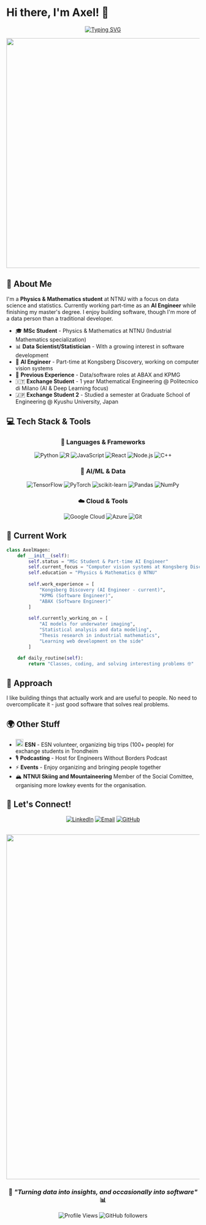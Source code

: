# Hi there, I'm Axel! 👋

<div align="center">
  
[![Typing SVG](https://readme-typing-svg.herokuapp.com?font=Fira+Code&pause=1000&color=2E9EF7&center=true&vCenter=true&width=500&lines=Data+Scientist+%26+Student;AI+Engineer+%7C+Statistician;Interested+in+Software+Development;Building+Data-Driven+Solutions)](https://git.io/typing-svg)

<img src="https://user-images.githubusercontent.com/74038190/225813708-98b745f2-7d22-48cf-9150-083f1b00d6c9.gif" width="600">

</div>

## 🚀 About Me

I'm a **Physics & Mathematics student** at NTNU with a focus on data science and statistics. Currently working part-time as an **AI Engineer** while finishing my master's degree. I enjoy building software, though I'm more of a data person than a traditional developer.

- 🎓 **MSc Student** - Physics & Mathematics at NTNU (Industrial Mathematics specialization)
- 📊 **Data Scientist/Statistician** - With a growing interest in software development
- 🤖 **AI Engineer** - Part-time at Kongsberg Discovery, working on computer vision systems
- 💼 **Previous Experience** - Data/software roles at ABAX and KPMG
- 🇮🇹 **Exchange Student** - 1 year Mathematical Engineering @ Politecnico di Milano (AI & Deep Learning focus)
- 🇯🇵 **Exchange Student 2** - Studied a semester at Graduate School of Engineering @ Kyushu University, Japan

## 💻 Tech Stack & Tools

<div align="center">

### 🚀 Languages & Frameworks
![Python](https://img.shields.io/badge/python-3670A8?style=for-the-badge&logo=python&logoColor=ffdd54)
![R](https://img.shields.io/badge/r-%23276DC3.svg?style=for-the-badge&logo=r&logoColor=white)
![JavaScript](https://img.shields.io/badge/javascript-%23323330.svg?style=for-the-badge&logo=javascript&logoColor=%23F7DF1E)
![React](https://img.shields.io/badge/react-%2320232a.svg?style=for-the-badge&logo=react&logoColor=%2361DAFB)
![Node.js](https://img.shields.io/badge/node.js-6DA55F?style=for-the-badge&logo=node.js&logoColor=white)
![C++](https://img.shields.io/badge/c++-%2300599C.svg?style=for-the-badge&logo=c%2B%2B&logoColor=white)

### 🤖 AI/ML & Data
![TensorFlow](https://img.shields.io/badge/TensorFlow-%23FF6F00.svg?style=for-the-badge&logo=TensorFlow&logoColor=white)
![PyTorch](https://img.shields.io/badge/PyTorch-%23EE4C2C.svg?style=for-the-badge&logo=PyTorch&logoColor=white)
![scikit-learn](https://img.shields.io/badge/scikit--learn-%23F7931E.svg?style=for-the-badge&logo=scikit-learn&logoColor=white)
![Pandas](https://img.shields.io/badge/pandas-%23150458.svg?style=for-the-badge&logo=pandas&logoColor=white)
![NumPy](https://img.shields.io/badge/numpy-%23013243.svg?style=for-the-badge&logo=numpy&logoColor=white)

### ☁️ Cloud & Tools
![Google Cloud](https://img.shields.io/badge/GoogleCloud-%234285F4.svg?style=for-the-badge&logo=google-cloud&logoColor=white)
![Azure](https://img.shields.io/badge/azure-%230072C6.svg?style=for-the-badge&logo=microsoftazure&logoColor=white)
![Git](https://img.shields.io/badge/git-%23F05033.svg?style=for-the-badge&logo=git&logoColor=white)

</div>


## 💼 Current Work

```python
class AxelHagen:
    def __init__(self):
        self.status = "MSc Student & Part-time AI Engineer"
        self.current_focus = "Computer vision systems at Kongsberg Discovery"
        self.education = "Physics & Mathematics @ NTNU"
        
        self.work_experience = [
            "Kongsberg Discovery (AI Engineer - current)",
            "KPMG (Software Engineer)",
            "ABAX (Software Engineer)"
        ]
        
        self.currently_working_on = [
            "AI models for underwater imaging",
            "Statistical analysis and data modeling",
            "Thesis research in industrial mathematics",
            "Learning web development on the side"
        ]
    
    def daily_routine(self):
        return "Classes, coding, and solving interesting problems 🤓"
```

## 🎯 Approach

I like building things that actually work and are useful to people. No need to overcomplicate it - just good software that solves real problems.

## 🌍 Other Stuff

- <img src="assets/esn-star.png" width="20"/> **ESN** - ESN volunteer, organizing big trips (100+ people) for exchange students in Trondheim
- 🎙️ **Podcasting** - Host for Engineers Without Borders Podcast
- ⚡ **Events** - Enjoy organizing and bringing people together
- 🏔️ **NTNUI Skiing and Mountaineering** Member of the Social Comittee, organising more lowkey events for the organisation.

## 🤝 Let's Connect!

<div align="center">

[![LinkedIn](https://img.shields.io/badge/LinkedIn-%230077B5.svg?style=for-the-badge&logo=linkedin&logoColor=white)](https://linkedin.com/in/axelhagen/)
[![Email](https://img.shields.io/badge/Email-D14836?style=for-the-badge&logo=gmail&logoColor=white)](mailto:axel.hagen@hotmail.com)
[![GitHub](https://img.shields.io/badge/GitHub-%23121011.svg?style=for-the-badge&logo=github&logoColor=white)](https://github.com/axelfhagen)

<br>

<img src="https://user-images.githubusercontent.com/74038190/212284100-561aa473-3905-4a80-b561-0d28506553ee.gif" width="900">

### 💭 *"Turning data into insights, and occasionally into software"* 📊

![Profile Views](https://komarev.com/ghpvc/?username=axelfhagen&color=2E9EF7&style=for-the-badge)
![GitHub followers](https://img.shields.io/github/followers/axelfhagen?logo=github&style=for-the-badge&color=2E9EF7&labelColor=0D1117)

</div>
